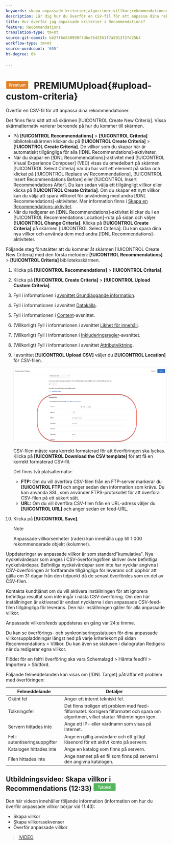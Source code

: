 ```yaml
---
keywords: skapa anpassade kriterier;algoritmer;villkor;rekommendationer villkor;csv;ftp;upload csv
description: Lär dig hur du överför en CSV-fil för att anpassa dina rekommendationer i Adobe Target Recommendations.
title: Hur överför jag anpassade kriterier i Recommendations?
feature: Recommendations
translation-type: tm+mt
source-git-commit: bb27f6e540998f7dbe7642551f7a5013f2fd25b4
workflow-type: tm+mt
source-wordcount: '655'
ht-degree: 0%

---
```



# ![Egna villkor för ](/help/assets/premium.png) PREMIUMUpload{#upload-custom-criteria}

Överför en CSV-fil för att anpassa dina rekommendationer.

Det finns flera sätt att nå skärmen [!UICONTROL Create New Criteria]. Vissa skärmalternativ varierar beroende på hur du kommer till skärmen.

* På **[!UICONTROL Recommendations]** > **[!UICONTROL Criteria]** biblioteksskärmen klickar du på **[!UICONTROL Create Criteria]** > **[!UICONTROL Create Criteria]**. De villkor som du skapar här är automatiskt tillgängliga för alla [!DNL Recommendations]-aktiviteter.
* När du skapar en [!DNL Recommendations]-aktivitet med [!UICONTROL Visual Experience Composer] (VEC) visas du omedelbart på skärmen [!UICONTROL Select Criteria] när du har valt ett element på sidan och klickat på [!UICONTROL Replace w/ Recommendations], [!UICONTROL Insert Recommendations Before] eller [!UICONTROL Insert Recommendations After]. Du kan sedan välja ett tillgängligt villkor eller klicka på **[!UICONTROL Create Criteria]**. Om du skapar ett nytt villkor kan du välja att spara villkoret för användning med andra [!DNL Recommendations]-aktiviteter. Mer information finns i [Skapa en Recommendations-aktivitet](/help/c-recommendations/t-create-recs-activity/create-recs-activity.md).
* När du redigerar en [!DNL Recommendations]-aktivitet klickar du i en [!UICONTROL Recommendations Location]-ruta på sidan och väljer **[!UICONTROL Change Criteria]**. Klicka på **[!UICONTROL Create Criteria]** på skärmen [!UICONTROL Select Criteria]. Du kan spara dina nya villkor och använda dem med andra [!DNL Recommendations]-aktiviteter.

Följande steg förutsätter att du kommer åt skärmen [!UICONTROL Create New Criteria] med den första metoden: **[!UICONTROL Recommendations]** > **[!UICONTROL Criteria]** biblioteksskärmen.

1. Klicka på **[!UICONTROL Recommendations]** > **[!UICONTROL Criteria]**.

1. Klicka på **[!UICONTROL Create Criteria]** > **[!UICONTROL Upload Custom Criteria]**.

1. Fyll i informationen i [avsnittet Grundläggande information](/help/c-recommendations/c-algorithms/create-new-algorithm.md#info).

1. Fyll i informationen i avsnittet [Datakälla](/help/c-recommendations/c-algorithms/create-new-algorithm.md#data-source).

1. Fyll i informationen i [Content](/help/c-recommendations/c-algorithms/create-new-algorithm.md#content)-avsnittet.

1. (Villkorligt) Fyll i informationen i avsnittet [Likhet för innehåll](/help/c-recommendations/c-algorithms/create-new-algorithm.md#similarity).

1. (Villkorligt) Fyll i informationen i [Inkluderingsregler](/help/c-recommendations/c-algorithms/create-new-algorithm.md#inclusion)-avsnittet.

1. (Villkorligt) Fyll i informationen i avsnittet [Attributviktning](/help/c-recommendations/c-algorithms/create-new-algorithm.md#weighting).

1. I avsnittet **[!UICONTROL Upload CSV]** väljer du **[!UICONTROL Location]** för CSV-filen.

   ![Överför CSV-avsnitt](/help/c-recommendations/c-algorithms/assets/upload-csv.png)

   CSV-filen måste vara korrekt formaterad för att överföringen ska lyckas. Klicka på **[!UICONTROL Download the CSV template]** för att få en korrekt formaterad CSV-fil.

   Det finns två platsalternativ:

   * **FTP:** Om du vill överföra CSV-filen från en FTP-server markerar du  **[!UICONTROL FTP]** och anger sedan den information som krävs. Du kan använda SSL, som använder FTPS-protokollet för att överföra CSV-filen på ett säkert sätt.
   * **URL:** Om du vill överföra CSV-filen från en URL-adress väljer du  **[!UICONTROL URL]** och anger sedan en feed-URL.

1. Klicka på **[!UICONTROL Save]**.

   >[!NOTE]
   >
   >Anpassade villkorsenheter (rader) kan innehålla upp till 1 000 rekommenderade objekt (kolumner).

Uppdateringar av anpassade villkor är som standard&quot;kumulativa&quot;. Nya nyckelvärdepar som anges i CSV-överföringsfilen skriver över befintliga nyckelvärdepar. Befintliga nyckelvärdepar som inte har nycklar angivna i CSV-överföringen är fortfarande tillgängliga för leverans och upphör att gälla om 31 dagar från den tidpunkt då de senast överfördes som en del av CSV-filen.

Kontakta kundtjänst om du vill aktivera inställningen för att ignorera befintliga resultat som inte ingår i nästa CSV-överföring. Om den här inställningen är aktiverad är endast nycklarna i den anpassade CSV-feed-filen tillgängliga för leverans. Den här inställningen gäller för alla anpassade villkor.

Anpassade villkorsfeeds uppdateras en gång var 24:e timme.

Du kan se överförings- och synkroniseringsstatusen för dina anpassade villkorsuppladdningar längst ned på varje kriteriekort på sidan Recommendations > Villkor. Du kan även se statusen i dialogrutan Redigera när du redigerar egna villkor.

Flödet för en felfri överföring ska vara Schemalagd > Hämta feedfil > Importera > Slutförd.

Följande felmeddelanden kan visas om [!DNL Target] påträffar ett problem med överföringen:

| Felmeddelande | Detaljer |
|--- |--- |
| Okänt fel | Anger ett internt tekniskt fel. |
| Tolkningsfel | Det finns troligen ett problem med feed-filformatet. Korrigera filformatet och spara om algoritmen, vilket startar filhämtningen igen. |
| Servern hittades inte | Ange ett IP- eller värdnamn som visas på Internet. |
| Fel i autentiseringsuppgifter | Ange en giltig användare och ett giltigt lösenord för ett aktivt konto på servern. |
| Katalogen hittades inte | Ange en katalog som finns på servern. |
| Filen hittades inte | Ange namnet på en fil som finns på servern i den angivna katalogen. |

## Utbildningsvideo: Skapa villkor i Recommendations (12:33) ![Tutorial badge](/help/assets/tutorial.png)

Den här videon innehåller följande information (information om hur du överför anpassade villkor börjar vid 11:43):

* Skapa villkor
* Skapa villkorssekvenser
* Överför anpassade villkor

>[!VIDEO](https://video.tv.adobe.com/v/27694?quality=12)
